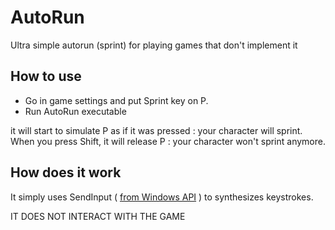 # AutoRun
 Ultra simple autorun (sprint) for playing games that don't implement it

## How to use

* Go in game settings and put Sprint key on P.
* Run AutoRun executable

it will start to simulate P as if it was pressed : your character will sprint.
When you press Shift, it will release P : your character won't sprint anymore.

## How does it work

It simply uses SendInput ( [from Windows API](https://docs.microsoft.com/en-us/windows/win32/api/winuser/nf-winuser-sendinput) ) to synthesizes keystrokes.

IT DOES NOT INTERACT WITH THE GAME
